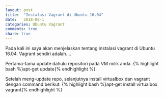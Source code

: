 ```yaml
---
layout: post
title:  "Instalasi Vagrant di Ubuntu 16.04"
date:   2018-08-1
categories: Ubuntu Vagrant
comments: true
share: true
---
```

Pada kali ini saya akan menjelaskan tentang instalasi vagrant di Ubuntu 16.04. Vagrant sendiri adalah....


Pertama-tama update dahulu repositori pada VM milik anda.
{% highlight bash %}apt-get update{% endhighlight %}

Setelah meng-update repo, selanjutnya install virtualbox dan vagrant dengan command berikut:
{% highlight bash %}apt-get install virtualbox vagrant{% endhighlight %}




